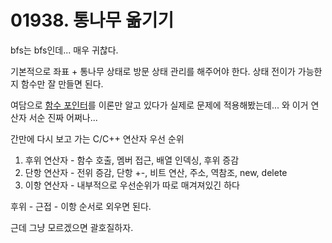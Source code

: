 # 01938. 통나무 옮기기

bfs는 bfs인데... 매우 귀찮다.

기본적으로 좌표 + 통나무 상태로 방문 상태 관리를 해주어야 한다. 상태 전이가 가능한지 함수만 잘 만들면 된다.

여담으로 [함수 포인터](./01938.md#94)를 이론만 알고 있다가 실제로 문제에 적용해봤는데... 와 이거 연산자 서순 진짜 어쩌나...

간만에 다시 보고 가는 C/C++ 연산자 우선 순위

1. 후위 연산자 - 함수 호출, 멤버 접근, 배열 인덱싱, 후위 증감
2. 단항 연산자 - 전위 증감, 단항 +-, 비트 연산, 주소, 역참조, new, delete
3. 이항 연산자 - 내부적으로 우선순위가 따로 매겨져있긴 하다

후위 - 근접 - 이항 순서로 외우면 된다.

근데 그냥 모르겠으면 괄호질하자.
